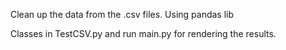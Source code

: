 Clean up the data from the .csv files.
Using pandas lib

Classes in TestCSV.py and run main.py for rendering the results.
